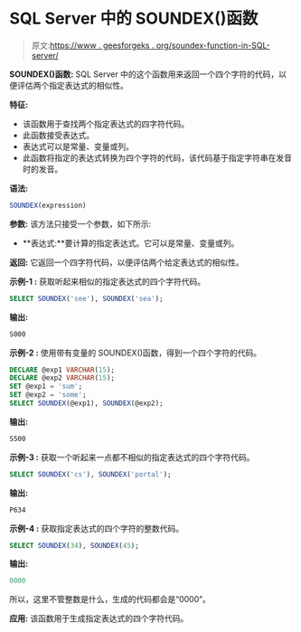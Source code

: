 # SQL Server 中的 SOUNDEX()函数

> 原文:[https://www . geesforgeks . org/soundex-function-in-SQL-server/](https://www.geeksforgeeks.org/soundex-function-in-sql-server/)

**SOUNDEX()函数:**
SQL Server 中的这个函数用来返回一个四个字符的代码，以便评估两个指定表达式的相似性。

**特征:**

*   该函数用于查找两个指定表达式的四字符代码。
*   此函数接受表达式。
*   表达式可以是常量、变量或列。
*   此函数将指定的表达式转换为四个字符的代码，该代码基于指定字符串在发音时的发音。

**语法:**

```sql
SOUNDEX(expression)
```

**参数:**
该方法只接受一个参数，如下所示:

*   **表达式:**要计算的指定表达式。它可以是常量、变量或列。

**返回:**
它返回一个四字符代码，以便评估两个给定表达式的相似性。

**示例-1 :**
获取听起来相似的指定表达式的四个字符代码。

```sql
SELECT SOUNDEX('see'), SOUNDEX('sea');
```

**输出:**

```sql
S000
```

**示例-2 :**
使用带有变量的 SOUNDEX()函数，得到一个四个字符的代码。

```sql
DECLARE @exp1 VARCHAR(15); 
DECLARE @exp2 VARCHAR(15);
SET @exp1 = 'sum';
SET @exp2 = 'some';
SELECT SOUNDEX(@exp1), SOUNDEX(@exp2);
```

**输出:**

```sql
S500
```

**示例-3 :**
获取一个听起来一点都不相似的指定表达式的四个字符代码。

```sql
SELECT SOUNDEX('cs'), SOUNDEX('portal');
```

**输出:**

```sql
P634
```

**示例-4 :**
获取指定表达式的四个字符的整数代码。

```sql
SELECT SOUNDEX(34), SOUNDEX(45);
```

**输出:**

```sql
0000
```

所以，这里不管整数是什么，生成的代码都会是“0000”。

**应用:**
该函数用于生成指定表达式的四个字符代码。